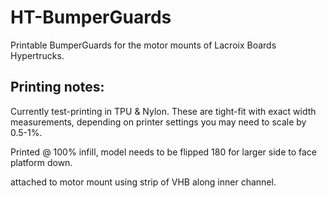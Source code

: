 # HT-BumperGuards
Printable BumperGuards for the motor mounts of Lacroix Boards Hypertrucks.

## Printing notes:
Currently test-printing in TPU & Nylon. These are tight-fit with exact width measurements, depending on printer settings you may need to scale by 0.5-1%. 

Printed @ 100% infill, model needs to be flipped 180 for larger side to face platform down. 

attached to motor mount using strip of VHB along inner channel. 
